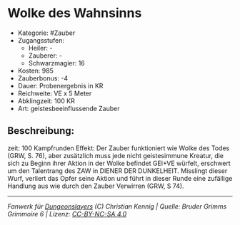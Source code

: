 # Wolke des Wahnsinns

- Kategorie: #Zauber
- Zugangsstufen:
  - Heiler: -
  - Zauberer: -
  - Schwarzmagier: 16
- Kosten: 985
- Zauberbonus: -4
- Dauer: Probenergebnis in KR
- Reichweite: VE x 5 Meter
- Abklingzeit: 100 KR
- Art: geistesbeeinflussende Zauber

## Beschreibung:

zeit: 100 Kampfrunden Effekt: Der Zauber funktioniert wie Wolke des Todes (GRW, S. 76), aber zusätzlich muss jede nicht geistesimmune Kreatur, die sich zu Beginn ihrer Aktion in der Wolke befindet GEI+VE würfelt, erschwert um den Talentrang des ZAW in DIENER DER DUNKELHEIT. Misslingt dieser Wurf, verliert das Opfer seine Aktion und führt in dieser Runde eine zufällige Handlung aus wie durch den Zauber Verwirren (GRW, S 74).

---

_Fanwerk für [Dungeonslayers](https://www.dungeonslayers.net/) (C) Christian Kennig | Quelle: Bruder Grimms Grimmoire 6 | Lizenz: [CC-BY-NC-SA 4.0](https://creativecommons.org/licenses/by-nc-sa/4.0/deed.de)_

